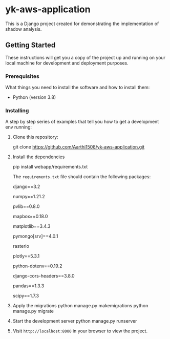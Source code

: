 # yk-aws-application

This is a Django project created for demonstrating the implementation of shadow analysis.

## Getting Started

These instructions will get you a copy of the project up and running on your local machine for development and deployment purposes.

### Prerequisites

What things you need to install the software and how to install them:

- Python (version 3.8)

### Installing

A step by step series of examples that tell you how to get a development env running:

1. Clone this repository:

   git clone https://github.com/Aarthi1508/yk-aws-application.git

2. Install the dependencies 

   pip install webapp/requirements.txt
   
   The `requirements.txt` file should contain the following packages:
   
   django==3.2
   
   numpy==1.21.2
   
   pvlib==0.8.0
   
   mapbox==0.18.0
   
   matplotlib==3.4.3
   
   pymongo[srv]==4.0.1
   
   rasterio
   
   plotly==5.3.1
   
   python-dotenv==0.19.2
   
   django-cors-headers==3.8.0
   
   pandas==1.3.3
   
   scipy==1.7.3

3. Apply the migrations
   python manage.py makemigrations
   python manage.py migrate

4. Start the development server
   python manage.py runserver

5. Visit `http://localhost:8000` in your browser to view the project.





